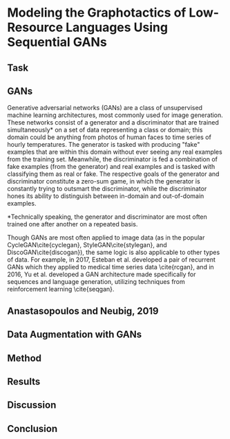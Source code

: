 # Modeling the Graphotactics of Low-Resource Languages Using Sequential GANs

## Task

## GANs

Generative adversarial networks (GANs) are a class of unsupervised machine learning architectures, most commonly used for image generation. These networks consist of a generator and a discriminator that are trained simultaneously* on a set of data representing a class or domain; this domain could be anything from photos of human faces to time series of hourly temperatures. The generator is tasked with producing "fake" examples that are within this domain without ever seeing any real examples from the training set. Meanwhile, the discriminator is fed a combination of fake examples (from the generator) and real examples and is tasked with classifying them as real or fake. The respective goals of the generator and discriminator constitute a zero-sum game, in which the generator is constantly trying to outsmart the discriminator, while the discriminator hones its ability to distinguish between in-domain and out-of-domain examples.

*Technically speaking, the generator and discriminator are most often trained one after another on a repeated basis.

Though GANs are most often applied to image data (as in the popular CycleGAN\cite{cyclegan}, StyleGAN\cite{stylegan}, and DiscoGAN\cite{discogan}), the same logic is also applicable to other types of data. For example, in 2017, Esteban et al. developed a pair of recurrent GANs which they applied to medical time series data \cite{rcgan}, and in 2016, Yu et al. developed a GAN architecture made specifically for sequences and language generation, utilizing techniques from reinforcement learning \cite{seqgan}.

## Anastasopoulos and Neubig, 2019

## Data Augmentation with GANs

## Method

## Results

## Discussion

## Conclusion


